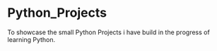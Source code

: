 # Python_Projects
To showcase the small Python Projects i have build in the progress of learning Python.
